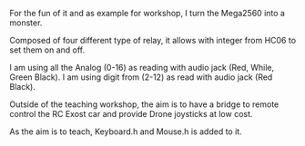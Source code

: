 For the fun of it and as example for workshop, I turn the Mega2560 into a monster.

Composed of four different type of relay, it allows with integer from HC06 to set them on and off.

I am using all the Analog (0-16) as reading with audio jack (Red, While, Green Black).
I am using digit from (2-12) as read with audio jack (Red Black).

Outside of the teaching workshop, the aim is to have a bridge to remote control the RC Exost car and provide Drone joysticks at low cost.

As the aim is to teach, Keyboard.h and Mouse.h is added to it.